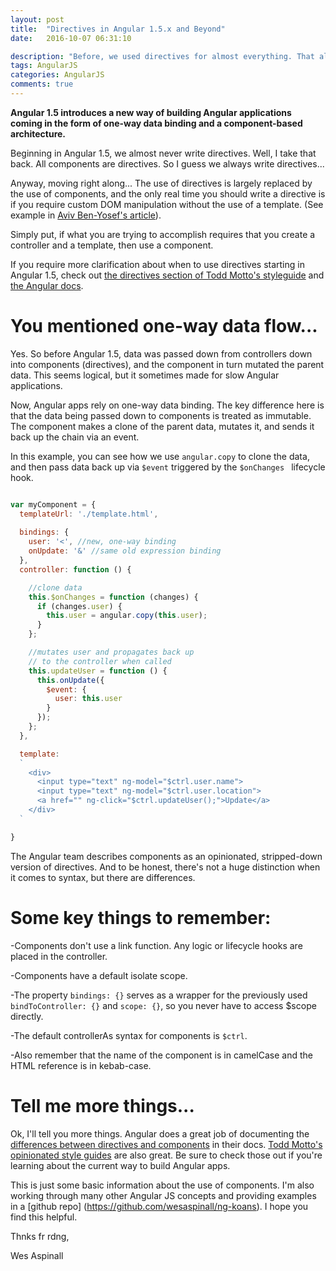 ```yaml
---
layout: post
title:  "Directives in Angular 1.5.x and Beyond"
date:   2016-10-07 06:31:10

description: "Before, we used directives for almost everything. That all changes in Angular 1.5 and 2."
tags: AngularJS
categories: AngularJS
comments: true
---
```


**Angular 1.5 introduces a new way of building Angular applications coming in the form of one-way data binding and a component-based architecture.**

Beginning in Angular 1.5, we almost never write directives. Well, I take that back. All components are directives. So I guess we always write directives...

Anyway, moving right along...
The use of directives is largely replaced by the use of components, and the only real time you should write a directive is if you require custom DOM manipulation without the use of a template. (See example in
[Aviv Ben-Yosef's article](http://www.codelord.net/2016/09/06/angular-interview-question-deep-dive-implement-ng-click/)).

Simply put, if what you are trying to accomplish requires that you create a controller and a template, then use a component.

If you require more clarification about when to use directives starting in Angular 1.5, check out [the directives section of Todd Motto's styleguide](https://github.com/toddmotto/angular-styleguide/blob/master/README.md#directives) and [ the Angular docs](https://docs.angularjs.org/guide/component).

# You mentioned one-way data flow...

Yes. So before Angular 1.5, data was passed down from controllers down into components (directives), and the component in turn mutated the parent data. This seems logical, but it sometimes made for slow Angular applications.

Now, Angular apps rely on one-way data binding. The key difference here is that the data being passed down to components is treated as immutable. The component makes a clone of the parent data, mutates it, and sends it back up the chain via an event.

In this example, you can see how we use ```angular.copy``` to clone the data, and then pass data back up via ```$event``` triggered by the ```$onChanges ``` lifecycle hook.

```javascript

var myComponent = {
  templateUrl: './template.html',
  
  bindings: {
    user: '<', //new, one-way binding
    onUpdate: '&' //same old expression binding
  },
  controller: function () {

    //clone data
    this.$onChanges = function (changes) {
      if (changes.user) {
        this.user = angular.copy(this.user);
      }
    };

    //mutates user and propagates back up
    // to the controller when called
    this.updateUser = function () {
      this.onUpdate({
        $event: {
          user: this.user
        }
      });
    };
  },

  template: 
  `
    <div>
      <input type="text" ng-model="$ctrl.user.name">
      <input type="text" ng-model="$ctrl.user.location">
      <a href="" ng-click="$ctrl.updateUser();">Update</a>
    </div>
  `

}

```
The Angular team describes components as an opinionated, stripped-down version of directives. And to be honest, there's not a huge distinction when it comes to syntax, but there are differences.

# Some key things to remember:


-Components don't use a link function. Any logic or lifecycle hooks are placed in the controller. 

-Components have a default isolate scope.

-The property ```bindings: {}``` serves as a wrapper for the previously used ```bindToController: {}``` and ```scope: {}```, so you never have to access $scope directly.

-The default controllerAs syntax for components is ```$ctrl```.

-Also remember that the name of the component is in camelCase and the HTML reference is in kebab-case.

# Tell me more things...

Ok, I'll tell you more things. Angular does a great job of documenting the [differences between directives and components](https://docs.angularjs.org/guide/component) in their docs. [Todd Motto's opinionated style guides](https://github.com/toddmotto/angular-styleguide/blob/master/README.md) are also great. Be sure to check those out if you're learning about the current way to build Angular apps.

This is just some basic information about the use of components. I'm also working through many other Angular JS concepts and providing examples in a [github repo] (https://github.com/wesaspinall/ng-koans). I hope you find this helpful.

Thnks fr rdng,

Wes Aspinall



